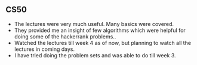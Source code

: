 ## CS50
* The lectures were very much useful. Many basics were covered. 
* They provided me an insight of few algorithms which were helpful for doing some of the hackerrank problems..
* Watched the lectures till week 4 as of now, but planning to watch all the lectures in coming days.
* I have tried doing the problem sets and was able to do till week 3.
